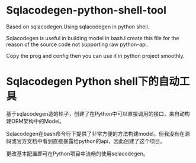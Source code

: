 # Sqlacodegen-python-shell-tool

Based on sqlacodegen.Using sqlacodegen in python shell.

Sqlacodegen is useful in building model in bash.I create this file for the reason of the source code not supporting raw python-api.

Copy the prog and config then you can use it in python project smoothly.

# Sqlacodegen Python shell下的自动工具

基于sqlacodegen造的轮子，创建了在Python中可以直接调用的接口，来自动构建ORM架构中的Model。

Sqlacodegen在bash命令行下提供了非常方便的方法构建model。但我没有在源码或官方文档中看到直接暴露给python的api，因此创建了这个项目。

更改基本配置即可在Python项目中流畅的使用sqlacodegen。


